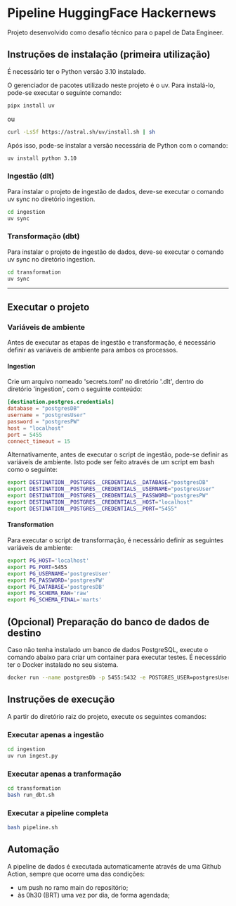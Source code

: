 # Pipeline HuggingFace Hackernews

Projeto desenvolvido como desafio técnico para o papel de Data Engineer.

## Instruções de instalação (primeira utilização)

É necessário ter o Python versão 3.10 instalado. 

O gerenciador de pacotes utilizado neste projeto é o uv. Para instalá-lo, pode-se executar o seguinte comando:

```bash
pipx install uv
```

ou

```bash
curl -LsSf https://astral.sh/uv/install.sh | sh
```

Após isso, pode-se instalar a versão necessária de Python com o comando:

```bash
uv install python 3.10
```

### Ingestão (dlt)

Para instalar o projeto de ingestão de dados, deve-se executar o comando uv sync no diretório ingestion.

```bash
cd ingestion 
uv sync
```

### Transformação (dbt) 

Para instalar o projeto de ingestão de dados, deve-se executar o comando uv sync no diretório ingestion.

```bash
cd transformation 
uv sync
```

-----

## Executar o projeto

### Variáveis de ambiente

Antes de executar as etapas de ingestão e transformação, é necessário definir as variáveis de ambiente para ambos os processos.

#### Ingestion

Crie um arquivo nomeado 'secrets.toml' no diretório '.dlt', dentro do diretório 'ingestion', com o seguinte conteúdo:

```toml
[destination.postgres.credentials]
database = "postgresDB"
username = "postgresUser"
password = "postgresPW"
host = "localhost"
port = 5455
connect_timeout = 15
```

Alternativamente, antes de executar o script de ingestão, pode-se definir as variáveis de ambiente.
Isto pode ser feito através de um script em bash como o seguinte:

```bash
export DESTINATION__POSTGRES__CREDENTIALS__DATABASE="postgresDB"
export DESTINATION__POSTGRES__CREDENTIALS__USERNAME="postgresUser"
export DESTINATION__POSTGRES__CREDENTIALS__PASSWORD="postgresPW"
export DESTINATION__POSTGRES__CREDENTIALS__HOST="localhost"
export DESTINATION__POSTGRES__CREDENTIALS__PORT="5455"
```

#### Transformation

Para executar o script de transformação, é necessário definir as seguintes variáveis de ambiente:

```bash
export PG_HOST='localhost'
export PG_PORT=5455
export PG_USERNAME='postgresUser'
export PG_PASSWORD='postgresPW'
export PG_DATABASE='postgresDB'
export PG_SCHEMA_RAW='raw'
export PG_SCHEMA_FINAL='marts'
```

## (Opcional) Preparação do banco de dados de destino

Caso não tenha instalado um banco de dados PostgreSQL, execute o comando abaixo para criar um container para executar testes. É necessário ter o Docker instalado no seu sistema.

```bash
docker run --name postgresDb -p 5455:5432 -e POSTGRES_USER=postgresUser -e POSTGRES_PASSWORD=postgresPW -e POSTGRES_DB=postgresDB -d postgres
```

## Instruções de execução

A partir do diretório raiz do projeto, execute os seguintes comandos:

### Executar apenas a ingestão

```bash
cd ingestion 
uv run ingest.py
```

### Executar apenas a tranformação

```bash
cd transformation 
bash run_dbt.sh
```
### Executar a pipeline completa

```bash
bash pipeline.sh
```

## Automação

A pipeline de dados é executada automaticamente através de uma Github Action, sempre que ocorre uma das condições:
 - um push no ramo main do repositório;
 - às 0h30 (BRT) uma vez por dia, de forma agendada;